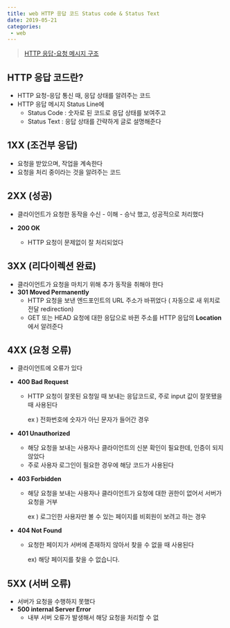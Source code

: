 ```yaml
---
title: web HTTP 응답 코드 Status code & Status Text
date: 2019-05-21
categories:
 - web
---
```




> [HTTP 응답-요청 메시지 구조](<https://ychae-leah.tistory.com/82>)



## HTTP  응답 코드란?

- HTTP 요청-응답 통신 때, 응답 상태를 알려주는 코드
- HTTP 응답 메시지 Status Line에
  - Status Code : 숫자로 된 코드로 응답 상태를 보여주고
  - Status Text :  응답 상태를 간략하게 글로 설명해준다





## 1XX (조건부 응답)

- 요청을 받았으며, 작업을 계속한다
- 요청을 처리 중이라는 것을 알려주는 코드





## 2XX (성공)

- 클라이언트가 요청한 동작을 수신 - 이해 - 승낙 했고, 성공적으로 처리했다
- **200 OK**
  
  - HTTP 요청이 문제없이 잘 처리되었다
  
  



## 3XX (리다이렉션 완료)

- 클라이언트가 요청을 마치기 위해 추가 동작을 취해야 한다
- **301 Moved Permanently**
  - HTTP 요청을 보낸 엔드포인트의 URL 주소가 바뀌었다 ( 자동으로 새 위치로 전달 redirection)
  - GET 또는 HEAD 요청에 대한 응답으로 바뀐 주소를 HTTP 응답의 **Location**에서 알려준다
  
  



## 4XX (요청 오류)

- 클라이언트에 오류가 있다

- **400 Bad Request**

  - HTTP 요청이 잘못된 요청일 때 보내는 응답코드로, 주로 input 값이 잘못됐을 때 사용된다

    ex ) 전화번호에 숫자가 아닌 문자가 들어간 경우

- **401 Unauthorized**

  - 해당 요청을 보내는 사용자나 클라이언트의 신분 확인이 필요한데, 인증이 되지 않았다
  - 주로 사용자 로그인이 필요한 경우에 해당 코드가 사용된다

- **403 Forbidden**

  - 해당 요청을 보내는 사용자나 클라이언트가 요청에 대한 권한이 없어서 서버가 요청을 거부

    ex ) 로그인한 사용자만 볼 수 있는 페이지를 비회원이 보려고 하는 경우

- **404 Not Found**

  - 요청한 페이지가 서버에 존재하지 않아서 찾을 수 없을 때 사용된다

    ex) 해당 페이지를 찾을 수 없습니다.





## 5XX (서버 오류)

- 서버가 요청을 수행하지 못했다
- **500 internal Server Error**
  - 내부 서버 오류가 발생해서 해당 요청을 처리할 수 없